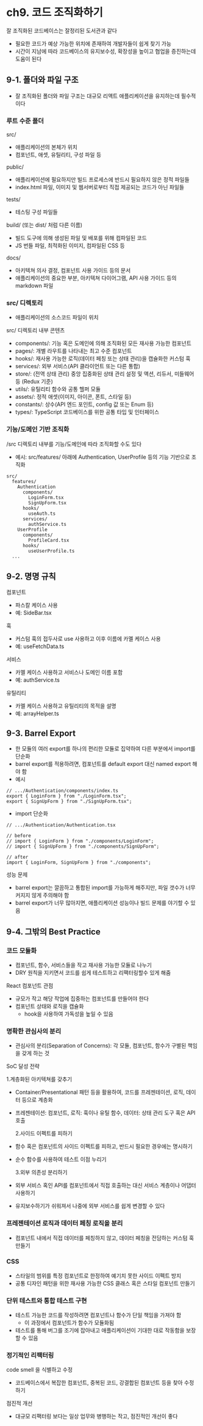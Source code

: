 # ch9. 코드 조직화하기

잘 조직화된 코드베이스는 잘정리된 도서관과 같다

- 필요한 코드가 예상 가능한 위치에 존재하여 개발자들이 쉽게 찾기 가능
- 시간이 지남에 따라 코드베이스의 유지보수성, 확장성을 높이고 협업을 증진하는데 도움이 된다

## 9-1. 폴더와 파일 구조

- 잘 조직화된 폴더와 파일 구조는 대규모 리액트 애플리케이션을 유지하는데 필수적이다

### 루트 수준 폴더

src/

- 애플리케이션의 본체가 위치
- 컴포넌트, 애셋, 유틸리티, 구성 파일 등

public/

- 애플리케이션에 필요하지만 빌드 프로세스에 반드시 필요하지 않은 정적 파일들
- index.html 파일, 이미지 및 웹서버로부터 직접 제공되는 코드가 아닌 파일들

tests/

- 테스팅 구성 파일들

build/ (또는 dist/ 처럼 다른 이름)

- 빌드 도구에 의해 생성된 파일 및 배포를 위해 컴파일된 코드
- JS 번들 파일, 최적화된 이미지, 컴파일된 CSS 등

docs/

- 아키텍쳐 의사 결정, 컴포넌트 사용 가이드 등의 문서
- 애플리케이션의 중요한 부분, 아키텍쳐 다이어그램, API 사용 가이드 등의 markdown 파일

### src/ 디렉토리

- 애플리케이션의 소스코드 파일이 위치

src/ 디렉토리 내부 콘텐츠

- components/: 기능 혹은 도메인에 의해 조직화된 모든 재사용 가능한 컴포넌트
- pages/: 개별 라우트를 나타내는 최고 수준 컴포넌트
- hooks/: 재사용 가능한 로직(데이터 페칭 또는 상태 관리)을 캡슐화한 커스텀 훅
- services/: 외부 서비스(API 클라이언트 또는 다른 통합)
- store/: (전역 상태 관리) 중앙 집중화된 상태 관리 설정 및 액션, 리듀서, 미들웨어 등 (Redux 기준)
- utils/: 유틸리티 함수와 공통 헬퍼 모듈
- assets/: 정적 애셋(이미지, 아이콘, 폰트, 스타일 등)
- constants/: 상수(API 엔드 포인트, config 값 또는 Enum 등)
- types/: TypeScript 코드베이스를 위한 공통 타입 및 인터페이스

### 기능/도메인 기반 조직화

/src 디렉토리 내부를 기능/도메인에 따라 조직화할 수도 있다

- 예시: src/features/ 아래에 Authentication, UserProfile 등의 기능 기반으로 조직화

```
src/
  features/
    Authentication
      components/
        LoginForm.tsx
        SignUpForm.tsx
      hooks/
        useAuth.ts
      services/
        authService.ts
    UserProfile
      components/
        ProfileCard.tsx
      hooks/
        useUserProfile.ts
  ...
```

## 9-2. 명명 규칙

컴포넌트

- 파스칼 케이스 사용
- 예: SideBar.tsx

훅

- 커스텀 훅의 접두사로 use 사용하고 이후 이름에 카멜 케이스 사용
- 예: useFetchData.ts

서비스

- 카멜 케이스 사용하고 서비스나 도메인 이름 포함
- 예: authService.ts

유틸리티

- 카멜 케이스 사용하고 유틸리티의 목적을 설명
- 예: arrayHelper.ts

## 9-3. Barrel Export

- 한 모듈의 여러 export를 하나의 편리한 모듈로 집약하여 다른 부분에서 import를 단순화
- barrel export를 적용하려면, 컴포넌트를 default export 대신 named export 해야 함
- 예시

```tsx
// .../Authentication/components/index.ts
export { LoginForm } from "./LoginForm.tsx";
export { SignUpForm } from "./SignUpForm.tsx";
```

- import 단순화

```tsx
// .../Authentication/Authentication.tsx

// before
// import { LoginForm } from "./components/LoginForm";
// import { SignUpForm } from "./components/SignUpForm";

// after
import { LoginForm, SignUpForm } from "./components";
```

성능 문제

- barrel export는 깔끔하고 통합된 import를 가능하게 해주지만, 파일 갯수가 너무 커지지 않게 주의해야 함
- barrel export가 너무 많아지면, 애플리케이션 성능이나 빌드 문제를 야기할 수 있음

## 9-4. 그밖의 Best Practice

### 코드 모듈화

- 컴포넌트, 함수, 서비스들을 작고 재사용 가능한 모듈로 나누기
- DRY 원칙을 지키면서 코드를 쉽게 테스트하고 리팩터링할수 있게 해줌

React 컴포넌트 관점

- 규모가 작고 해당 작업에 집중하는 컴포넌트를 만들어야 한다
- 컴포넌트 상태와 로직을 캡슐화
  - hook을 사용하여 가독성을 높일 수 있음

### 명확한 관심사의 분리

- 관심사의 분리(Separation of Concerns): 각 모듈, 컴포넌트, 함수가 구별된 책임을 갖게 하는 것

SoC 달성 전략

1.계층화된 아키텍쳐를 갖추기

- Container/Presentational 패턴 등을 활용하여, 코드를 프레젠테이션, 로직, 데이터 등으로 계층화
- 프레젠테이션: 컴포넌트, 로직: 훅이나 유틸 함수, 데이터: 상태 관리 도구 혹은 API 호출

  2.사이드 이펙트를 피하기

- 함수 혹은 컴포넌트의 사이드 이펙트를 피하고, 반드시 필요한 경우에는 명시하기
- 순수 함수를 사용하여 테스트 이점 누리기

  3.외부 의존성 분리하기

- 외부 서비스 혹인 API를 컴포넌트에서 직접 호출하는 대신 서비스 계층이나 어댑터 사용하기
- 유지보수하기가 쉬워져서 나중에 외부 서비스를 쉽게 변경할 수 있다

### 프레젠테이션 로직과 데이터 페칭 로직을 분리

- 컴포넌트 내에서 직접 데이터를 페칭하지 않고, 데이터 페칭을 전담하는 커스텀 훅 만들기

### CSS

- 스타일의 범위를 특정 컴포넌트로 한정하여 예기치 못한 사이드 이펙트 방지
- 공통 디자인 패턴을 위한 재사용 가능한 CSS 클래스 혹은 스타일 컴포넌트 만들기

### 단위 테스트와 통합 테스트 구현

- 테스트 가능한 코드를 작성하려면 컴포넌트나 함수가 단일 책임을 가져야 함
  - 이 과정에서 컴포넌트가 함수가 모듈화됨
- 테스트를 통해 버그를 조기에 잡아내고 애플리케이션이 기대한 대로 작동함을 보장할 수 있음

### 정기적인 리팩터링

code smell 을 식별하고 수정

- 코드베이스에서 복잡한 컴포넌트, 중복된 코드, 강결합된 컴포넌트 등을 찾아 수정하기

점진적 개선

- 대규모 리팩터링 보다는 일상 업무와 병행하는 작고, 점진적인 개선이 좋다
